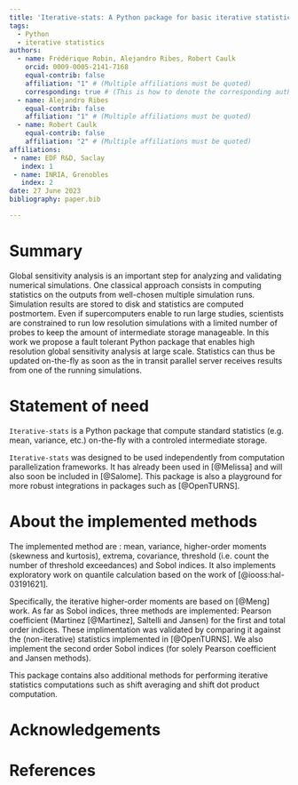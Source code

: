 ```yaml
---
title: 'Iterative-stats: A Python package for basic iterative statistics'
tags:
  - Python
  - iterative statistics
authors:
  - name: Frédérique Robin, Alejandro Ribes, Robert Caulk
    orcid: 0009-0005-2141-7168
    equal-contrib: false
    affiliation: "1" # (Multiple affiliations must be quoted)
    corresponding: true # (This is how to denote the corresponding author)
  - name: Alejandro Ribes
    equal-contrib: false
    affiliation: "1" # (Multiple affiliations must be quoted)
  - name: Robert Caulk
    equal-contrib: false
    affiliation: "2" # (Multiple affiliations must be quoted)
affiliations:
 - name: EDF R&D, Saclay
   index: 1
 - name: INRIA, Grenobles
   index: 2
date: 27 June 2023
bibliography: paper.bib

---
```


# Summary

Global sensitivity analysis is an important step for analyzing and validating numerical simulations. One classical approach consists in computing statistics on the outputs from well-chosen multiple simulation runs. Simulation results are stored to disk and statistics are computed postmortem. Even if supercomputers enable to run large studies, scientists are constrained to run low resolution simulations with a limited number of probes to keep the amount of intermediate storage manageable. In this work we propose a fault tolerant Python package that enables high resolution global sensitivity analysis at large scale. Statistics can thus be updated on-the-fly as soon as the in transit parallel server receives results from one of the running simulations.

# Statement of need
`Iterative-stats` is a Python package that compute standard statistics (e.g. mean, variance, etc.) on-the-fly with a controled intermediate storage.

`Iterative-stats` was designed to be used independently from computation parallelization frameworks. It has already been used in [@Melissa] and will also soon be included in [@Salome]. This package is also a playground for more robust integrations in packages such as [@OpenTURNS].


# About the implemented methods

The implemented method are : mean, variance,  higher-order moments (skewness and kurtosis), extrema, covariance, threshold (i.e. count the number of threshold exceedances) and Sobol indices. It also implements exploratory work on quantile calculation based on the work of [@iooss:hal-03191621].

Specifically, the iterative higher-order moments are based on [@Meng] work. As far as Sobol indices, three methods are implemented: Pearson coefficient (Martinez [@Martinez], Saltelli and Jansen) for the first and total order indices. These implimentation was validated by comparing it against the (non-iterative) statistics implemented in [@OpenTURNS]. We also implement the second order Sobol indices (for solely Pearson coefficient and Jansen methods).

This package contains also additional methods for performing iterative statistics computations such as shift averaging and shift dot product computation.

# Acknowledgements



# References